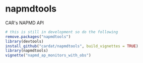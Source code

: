# napmdtools

CAR's NAPMD API

```r
# this is still in development so do the following
remove.packages("napmdtools")
library(devtools)
install_github("cardat/napmdtools", build_vignettes = TRUE)
library(napmdtools)
vignette("napmd_ap_monitors_with_obs")
```
